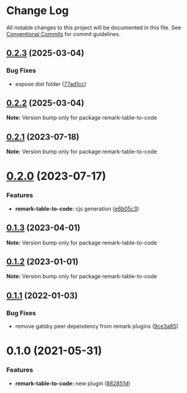 # Change Log

All notable changes to this project will be documented in this file.
See [Conventional Commits](https://conventionalcommits.org) for commit guidelines.

## [0.2.3](https://github.com/adaltas/remark-gatsby-plugins/compare/remark-table-to-code@0.2.2...remark-table-to-code@0.2.3) (2025-03-04)

### Bug Fixes

- expose dist folder ([77ad1cc](https://github.com/adaltas/remark-gatsby-plugins/commit/77ad1cc3e82f4e609ff5a6e36a9efc55d5dbb7cc))

## [0.2.2](https://github.com/adaltas/remark-gatsby-plugins/compare/remark-table-to-code@0.2.1...remark-table-to-code@0.2.2) (2025-03-04)

**Note:** Version bump only for package remark-table-to-code

## [0.2.1](https://github.com/adaltas/remark-gatsby-plugins/compare/remark-table-to-code@0.2.0...remark-table-to-code@0.2.1) (2023-07-18)

**Note:** Version bump only for package remark-table-to-code

# [0.2.0](https://github.com/adaltas/remark-gatsby-plugins/compare/remark-table-to-code@0.1.3...remark-table-to-code@0.2.0) (2023-07-17)

### Features

- **remark-table-to-code:** cjs generation ([e6b05c3](https://github.com/adaltas/remark-gatsby-plugins/commit/e6b05c3b195de67eea8965ddedab3292af57cbde))

## [0.1.3](https://github.com/adaltas/remark-gatsby-plugins/compare/remark-table-to-code@0.1.2...remark-table-to-code@0.1.3) (2023-04-01)

**Note:** Version bump only for package remark-table-to-code

## [0.1.2](https://github.com/adaltas/remark-gatsby-plugins/compare/remark-table-to-code@0.1.1...remark-table-to-code@0.1.2) (2023-01-01)

**Note:** Version bump only for package remark-table-to-code

## [0.1.1](https://github.com/adaltas/remark-gatsby-plugins/compare/remark-table-to-code@0.1.0...remark-table-to-code@0.1.1) (2022-01-03)

### Bug Fixes

- remove gatsby peer dependency from remark plugins ([9ce3a85](https://github.com/adaltas/remark-gatsby-plugins/commit/9ce3a8501f3b47807b9ffa44ba7e0ddcdcc7b34b))

# 0.1.0 (2021-05-31)

### Features

- **remark-table-to-code:** new plugin ([882851d](https://github.com/adaltas/remark-gatsby-plugins/commit/882851dc5c889e158cfb7647fd5672967547db1c))
